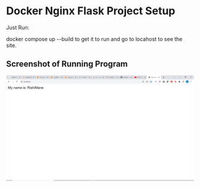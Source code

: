 # Docker Nginx Flask Project Setup

Just Run:

docker compose up --build to get it to run and go to locahost to see the site.

## Screenshot of Running Program

![Running Program](screenshots/screenshot.png)
